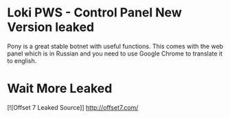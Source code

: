# Loki PWS - Control Panel New Version leaked

Pony is a great stable botnet with useful functions. This comes with the web panel which is in Russian and you need to use Google Chrome to translate it to english. 


# Wait More Leaked 

[![Offset 7 Leaked Source]]
http://offset7.com/







